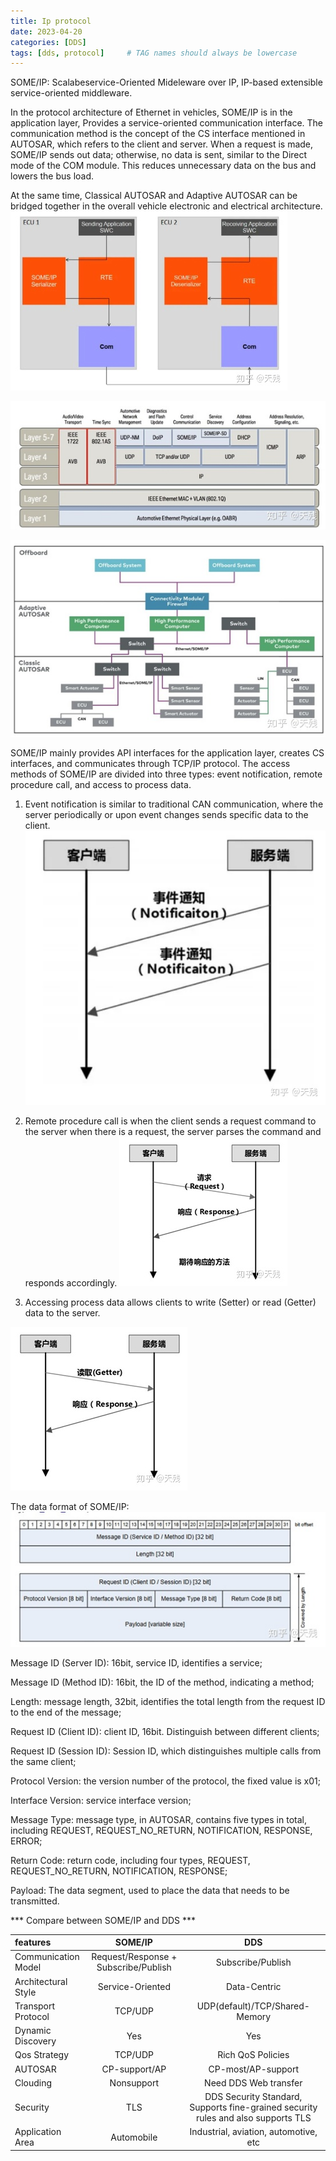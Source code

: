 ```yaml
---
title: Ip protocol
date: 2023-04-20
categories: [DDS]
tags: [dds, protocol]     # TAG names should always be lowercase
---
```

SOME/IP: Scalabeservice-Oriented Mideleware over IP, IP-based extensible service-oriented middleware.

In the protocol architecture of Ethernet in vehicles, SOME/IP is in the application layer, Provides a service-oriented communication interface.
The communication method is the concept of the CS interface mentioned in AUTOSAR, which refers to the client and server. When a request is made, SOME/IP sends out data; otherwise, no data is sent, similar to the Direct mode of the COM module. This reduces unnecessary data on the bus and lowers the bus load.

At the same time, Classical AUTOSAR and Adaptive AUTOSAR can be bridged together in the overall vehicle electronic and electrical architecture.
![SOME/IP in AUTOSAR](/commons/images/3141911-20230413102015556-1559946077.png#pic_center)
   
![Automotive Ethernet protocol architecture](/commons/images/3141911-20230413102359397-66928387.png)

![Bridging between CP and AP, the way described before](/commons/images/3141911-20230413102511237-136910100.png)

SOME/IP mainly provides API interfaces for the application layer, creates CS interfaces, and communicates through TCP/IP protocol. The access methods of SOME/IP are divided into three types: event notification, remote procedure call, and access to process data.

1. Event notification is similar to traditional CAN communication, where the server periodically or upon event changes sends specific data to the client.
![event notification](/commons/images/3141911-20230413102734183-69730732.png)

2. Remote procedure call is when the client sends a request command to the server when there is a request, the server parses the command and responds accordingly.
![remote procedure call](/commons/images/3141911-20230413102750285-1335933944.png)

3. Accessing process data allows clients to write (Setter) or read (Getter) data to the server.

![access process data](/commons/images/3141911-20230413102931300-1976098639.png)

The data format of SOME/IP:
![data format of SOME/IP](/commons/images/3141911-20230413103054141-1553358951.png)

Message ID (Server ID): 16bit, service ID, identifies a service;

Message ID (Method ID): 16bit, the ID of the method, indicating a method;

Length: message length, 32bit, identifies the total length from the request ID to the end of the message;

Request ID (Client ID): client ID, 16bit. Distinguish between different clients;

Request ID (Session ID): Session ID, which distinguishes multiple calls from the same client;

Protocol Version: the version number of the protocol, the fixed value is x01;

Interface Version: service interface version;

Message Type: message type, in AUTOSAR, contains five types in total, including REQUEST, REQUEST_NO_RETURN, NOTIFICATION, RESPONSE, ERROR;

Return Code: return code, including four types, REQUEST, REQUEST_NO_RETURN, NOTIFICATION, RESPONSE;

Payload: The data segment, used to place the data that needs to be transmitted.



*** Compare between SOME/IP and DDS ***

|features|SOME/IP|DDS|
|:---|:---:|:---:|
|Communication Model|Request/Response + Subscribe/Publish|Subscribe/Publish|
|Architectural Style|Service-Oriented|Data-Centric|
|Transport Protocol|TCP/UDP|UDP(default)/TCP/Shared-Memory|
|Dynamic Discovery|Yes|Yes|
|Qos Strategy|TCP/UDP|Rich QoS Policies|
|AUTOSAR|CP-support/AP|CP-most/AP-support|
|Clouding|Nonsupport|Need DDS Web transfer|
|Security|TLS|DDS Security Standard, Supports fine-grained security rules and also supports TLS |
|Application Area|Automobile|Industrial, aviation, automotive, etc|
